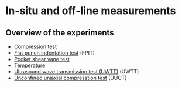 # In-situ and off-line measurements

## Overview of the experiments

- [Compression test](docs/insitu_offline_measurements/compression_test.md)
- [Flat punch indentation test](docs/insitu_offline_measurements/flat_punch_indentation_test.md) (FPIT)
- [Pocket shear vane test](docs/insitu_offline_measurements/pocket_shear_vane_test.md)
- [Temperature](docs/insitu_offline_measurements/temperature.md)
- [Ultrasound wave transmission test (UWTT)](docs/insitu_offline_measurements/ultrasonic_wave_transmission_test.md) (UWTT)
- [Unconfined uniaxial compresstion test](docs/insitu_offline_measurements/unconfined_uniaxial_compression_test.md) (UUCT)
